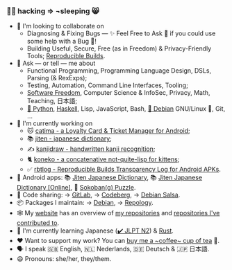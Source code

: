 ### 🏳️‍🌈 hacking ⇒ ¬sleeping 😸

- 👯 I'm looking to collaborate on
  - Diagnosing & Fixing Bugs — ✨ Feel Free to Ask 💬 if you could use some help with a Bug 🐛!
  - Building Useful, Secure, Free (as in Freedom) & Privacy-Friendly Tools; [Reproducible Builds](https://reproducible-builds.org).
- 💬 Ask — or tell — me about
  - Functional Programming, Programming Language Design, DSLs, Parsing (& RexExps);
  - Testing, Automation, Command Line Interfaces, Tooling;
  - [Software Freedom](https://fsfe.org), Computer Science & InfoSec, Privacy, Math, Teaching, 日本語;
  - [🐍 Python](https://www.python.org), [Haskell](https://www.haskell.org), Lisp, JavaScript, Bash, [🍥 Debian](https://www.debian.org) GNU/Linux 🐧, Git, ...
- 🔭 I'm currently working on
  - 🐱 [catima - a Loyalty Card & Ticket Manager for Android](https://github.com/CatimaLoyalty/Android);
  - 📚 [jiten - japanese dictionary](https://github.com/obfusk/jiten);
  - ✍️ [kanjidraw - handwritten kanji recognition](https://github.com/obfusk/kanjidraw);
  - 🐈 [koneko - a concatenative not-quite-lisp for kittens](https://github.com/obfusk/koneko);
  - ✅ [rbtlog - Reproducible Builds Transparency Log for Android APKs](https://github.com/obfusk/rbtlog).
- 📱 Android apps: 📚 [Jiten Japanese Dictionary](https://github.com/obfusk/jiten#readme), 📚 [Jiten Japanese Dictionary [Online]](https://github.com/obfusk/jiten-webview#readme), 💎 [Sokoban(g) Puzzle](https://github.com/obfusk/sokobang#readme).
- 🧰 Code sharing: → [GitLab](https://gitlab.com/obfusk), → [Codeberg](https://codeberg.org/obfusk), → [Debian Salsa](https://salsa.debian.org/obfusk).
- 📦 Packages I maintain: → [Debian](https://qa.debian.org/developer.php?login=flx@obfusk.net), → [Repology](https://repology.org/maintainer/flx%40obfusk.net).
- 🕸️ My [website](https://obfusk.ch) has an overview of [my repositories](https://obfusk.ch/repos.html) and [repositories I've contributed to](https://obfusk.ch/contribs.html).
- 🌱 I'm currently learning Japanese ([✔️ JLPT N2](https://en.wikipedia.org/wiki/Japanese-Language_Proficiency_Test)) & [Rust](https://www.rust-lang.org).
- ♥ Want to support my work? You can [buy me a ~coffee~ cup of tea](https://ko-fi.com/obfusk) 🍵.
- 🗣️ I speak 🇬🇧 English, 🇳🇱 Nederlands, 🇩🇪 Deutsch & 🇯🇵 日本語.
- 😄 Pronouns: she/her, they/them.

